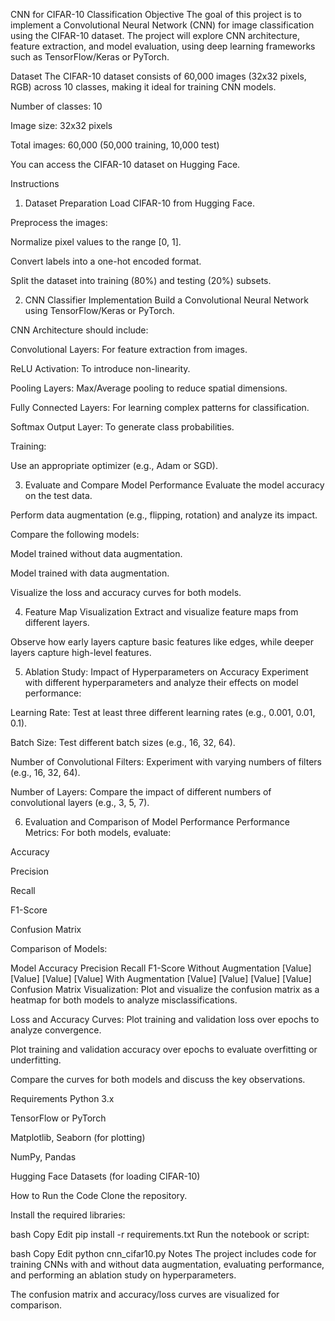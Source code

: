 CNN for CIFAR-10 Classification
Objective
The goal of this project is to implement a Convolutional Neural Network (CNN) for image classification using the CIFAR-10 dataset. The project will explore CNN architecture, feature extraction, and model evaluation, using deep learning frameworks such as TensorFlow/Keras or PyTorch.

Dataset
The CIFAR-10 dataset consists of 60,000 images (32x32 pixels, RGB) across 10 classes, making it ideal for training CNN models.

Number of classes: 10

Image size: 32x32 pixels

Total images: 60,000 (50,000 training, 10,000 test)

You can access the CIFAR-10 dataset on Hugging Face.

Instructions
1. Dataset Preparation
Load CIFAR-10 from Hugging Face.

Preprocess the images:

Normalize pixel values to the range [0, 1].

Convert labels into a one-hot encoded format.

Split the dataset into training (80%) and testing (20%) subsets.

2. CNN Classifier Implementation
Build a Convolutional Neural Network using TensorFlow/Keras or PyTorch.

CNN Architecture should include:

Convolutional Layers: For feature extraction from images.

ReLU Activation: To introduce non-linearity.

Pooling Layers: Max/Average pooling to reduce spatial dimensions.

Fully Connected Layers: For learning complex patterns for classification.

Softmax Output Layer: To generate class probabilities.

Training:

Use an appropriate optimizer (e.g., Adam or SGD).

3. Evaluate and Compare Model Performance
Evaluate the model accuracy on the test data.

Perform data augmentation (e.g., flipping, rotation) and analyze its impact.

Compare the following models:

Model trained without data augmentation.

Model trained with data augmentation.

Visualize the loss and accuracy curves for both models.

4. Feature Map Visualization
Extract and visualize feature maps from different layers.

Observe how early layers capture basic features like edges, while deeper layers capture high-level features.

5. Ablation Study: Impact of Hyperparameters on Accuracy
Experiment with different hyperparameters and analyze their effects on model performance:

Learning Rate: Test at least three different learning rates (e.g., 0.001, 0.01, 0.1).

Batch Size: Test different batch sizes (e.g., 16, 32, 64).

Number of Convolutional Filters: Experiment with varying numbers of filters (e.g., 16, 32, 64).

Number of Layers: Compare the impact of different numbers of convolutional layers (e.g., 3, 5, 7).

6. Evaluation and Comparison of Model Performance
Performance Metrics:
For both models, evaluate:

Accuracy

Precision

Recall

F1-Score

Confusion Matrix

Comparison of Models:

Model	Accuracy	Precision	Recall	F1-Score
Without Augmentation	[Value]	[Value]	[Value]	[Value]
With Augmentation	[Value]	[Value]	[Value]	[Value]
Confusion Matrix Visualization:
Plot and visualize the confusion matrix as a heatmap for both models to analyze misclassifications.

Loss and Accuracy Curves:
Plot training and validation loss over epochs to analyze convergence.

Plot training and validation accuracy over epochs to evaluate overfitting or underfitting.

Compare the curves for both models and discuss the key observations.

Requirements
Python 3.x

TensorFlow or PyTorch

Matplotlib, Seaborn (for plotting)

NumPy, Pandas

Hugging Face Datasets (for loading CIFAR-10)

How to Run the Code
Clone the repository.

Install the required libraries:

bash
Copy
Edit
pip install -r requirements.txt
Run the notebook or script:

bash
Copy
Edit
python cnn_cifar10.py
Notes
The project includes code for training CNNs with and without data augmentation, evaluating performance, and performing an ablation study on hyperparameters.

The confusion matrix and accuracy/loss curves are visualized for comparison.

